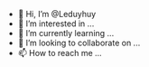 - 👋 Hi, I’m @Leduyhuy
- 👀 I’m interested in ...
- 🌱 I’m currently learning ...
- 💞️ I’m looking to collaborate on ...
- 📫 How to reach me ...

<!---
Leduyhuy/Leduyhuy is a ✨ special ✨ repository because its `README.md` (this file) appears on your GitHub profile.
You can click the Preview link to take a look at your changes.
--->
